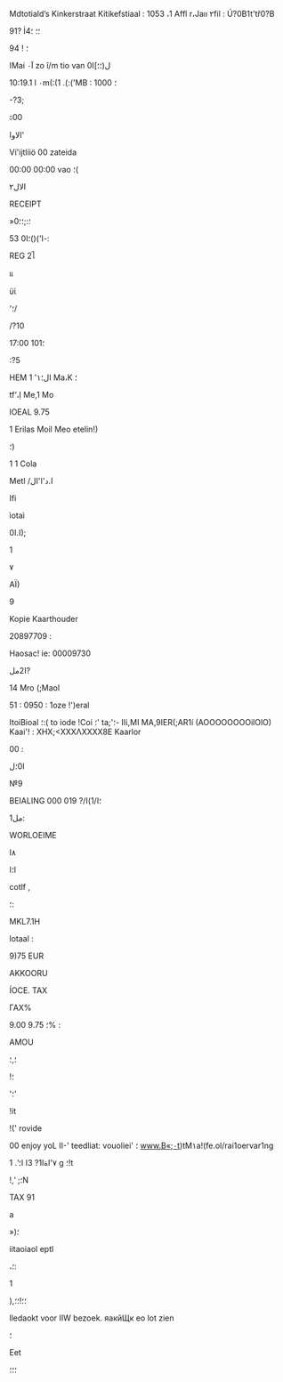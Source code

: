 Mdtotiald’s Kinkerstraat
Kitikefstiaal
:
1053  ،1  Affl
r،Jaıı
٢fil : Ú?0B1t'tř0?B

 91?
İ4؛؛
؛

94 !
؛

 اMai آ٠
zo  î/m  tio  van 0ل(؛؛]ا

10:19.1 l ٠m(:(1  .(:('MB  :
 10؛
00

-?3;

ะ00

 الاوا'

Ví'ijtlíiö  00  zateida

00:00 00:00 vao ؛(

 الال٢

RECEIPT

»؛:;؛؛0

53  0ا')()؛ا-:

REG  2ไ

แ

ϋί

'؛/

/?10

17:00 10؛1

:?5

НЕМ ال؛١'
 1 Ma،K
؛

tf‘،Ị  Ме,1  Mo

lOEAL
9.75

1  Erilas  Moil  Meo
etelin!)

 ؛)

1
 1 Cola

Metl  /ا.د'ا'ال

Ifi

ìotaì

ا.ا0);

1

 ٧

ΑΪ)

9

Kopie  Kaarthouder

20897709 :

Haosac!  ie:  00009730

 ا2مل?

14  Mro  (;Maol

51 :
0950 :
1oze  !')eral

ItoiBioal
؛:(
to  iode
!Coi
؛'
ta;'؛-
ΙΙί,ΜΙ  MA,9IER(;AR1í  (AOOOOOOOOilOlO)
Kaai'!  :  ΧΗΧ;<ΧΧΧΛΧΧΧΧ8Ε
Kaarlor

00 :

 ا0؛ل

№9

BEIALING
0؛ا/1)ا/?
019
00

 1مل:

WORLOEIME

٨ا

ا؛ا

cotlf ,

؛:

MKL7.1H

lotaal :

9)75  EUR

AKKOORU

ÍOCE.  TAX

ΓΑΧ%

؛
9.75 9.00% :

AMOU

؛,؛

!؛

 '؛'

!it

!('
rovide

00  enjoy  yoL
II-'  teedliat:
vouoliei' ؛
www.B«;٠t)tM١a!(fe.ol/rai1oervar1ng

 ٧'اةا1?
 3ا
ا؛'.
 1 g
؛!t

!,'
;؛N

TAX
91

a

»)؛

iitaoiaol  eptl

،؛:

 1

 ),؛؛!؛؛

lledaokt  voor  IIW  bezoek.
яакйЩк  eo  lot  zien

 ؛

Eet

؛؛؛

